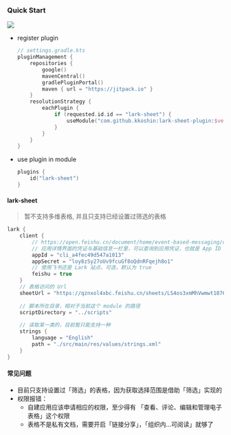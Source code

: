 ### Quick Start
[![](https://jitpack.io/v/kkoshin/lark-sheet-plugin.svg)](https://jitpack.io/#kkoshin/lark-sheet-plugin)

- register plugin
    ```kotlin
    // settings.gradle.kts
    pluginManagement {
        repositories {
            google()
            mavenCentral()
            gradlePluginPortal()
            maven { url = "https://jitpack.io" }
        }
        resolutionStrategy {
            eachPlugin {
                if (requested.id.id == "lark-sheet") {
                    useModule("com.github.kkoshin:lark-sheet-plugin:$version")
                }
            }
        }
    }
    ```
- use plugin in module
  ```kotlin
  plugins {
      id("lark-sheet")
  }
  ```

#### lark-sheet
> 暂不支持多维表格, 并且只支持已经设置过筛选的表格

```kotlin
lark {
    client {
        // https://open.feishu.cn/document/home/event-based-messaging/create-app-request-permission
        // 应用详情界面的凭证与基础信息一栏里，可以查询到应用凭证，也就是 App ID 和 App Secret
        appId = "cli_a4fec49d547a1013"
        appSecret = "loy8zSy27oUv9fcuGf8oQdnRFqejh8o1"
        // 使用飞书还是 Lark 站点，可选，默认为 true
        feishu = true
    }
    // 表格访问的 Url
    sheetUrl = "https://qznxol4xbc.feishu.cn/sheets/LS4os3xmMhVwmwt1876cJb4Xn5f?sheet=9d44da"
  
    // 脚本所在目录，相对于当前这个 module 的路径
    scriptDirectory = "../scripts"
    
    // 读取某一类的，目前暂只能支持一种
    strings {
        language = "English"
        path = "./src/main/res/values/strings.xml"
    }
}
```

#### 常见问题
- 目前只支持设置过「筛选」的表格，因为获取选择范围是借助「筛选」实现的
- 权限报错：
  - 自建应用应该申请相应的权限，至少得有 「查看、评论、编辑和管理电子表格」这个权限
  - 表格不是私有文档，需要开启「链接分享」，「组织内...可阅读」就够了
